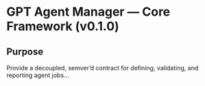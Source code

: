 # GPT Agent Manager — Core Framework (v0.1.0)

## Purpose
Provide a decoupled, semver’d contract for defining, validating, and reporting agent jobs...
